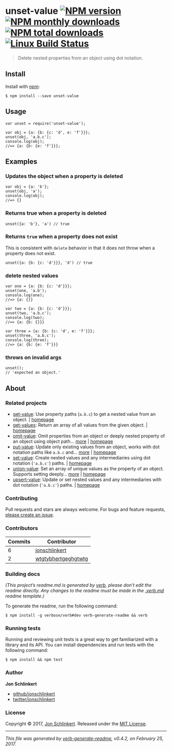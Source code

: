 unset-value [![NPM version](https://img.shields.io/npm/v/unset-value.svg?style=flat)](https://www.npmjs.com/package/unset-value) [![NPM monthly downloads](https://img.shields.io/npm/dm/unset-value.svg?style=flat)](https://npmjs.org/package/unset-value) [![NPM total downloads](https://img.shields.io/npm/dt/unset-value.svg?style=flat)](https://npmjs.org/package/unset-value) [![Linux Build Status](https://img.shields.io/travis/jonschlinkert/unset-value.svg?style=flat&label=Travis)](https://travis-ci.org/jonschlinkert/unset-value)
====================================================================================================================================================================================================================================================================================================================================================================================================================================================================================================================================================

> Delete nested properties from an object using dot notation.

Install
-------

Install with [npm](https://www.npmjs.com/):

    $ npm install --save unset-value

Usage
-----

    var unset = require('unset-value');

    var obj = {a: {b: {c: 'd', e: 'f'}}};
    unset(obj, 'a.b.c');
    console.log(obj);
    //=> {a: {b: {e: 'f'}}};

Examples
--------

### Updates the object when a property is deleted

    var obj = {a: 'b'};
    unset(obj, 'a');
    console.log(obj);
    //=> {}

### Returns true when a property is deleted

    unset({a: 'b'}, 'a') // true

### Returns `true` when a property does not exist

This is consistent with `delete` behavior in that it does not throw when a property does not exist.

    unset({a: {b: {c: 'd'}}}, 'd') // true

### delete nested values

    var one = {a: {b: {c: 'd'}}};
    unset(one, 'a.b');
    console.log(one);
    //=> {a: {}}

    var two = {a: {b: {c: 'd'}}};
    unset(two, 'a.b.c');
    console.log(two);
    //=> {a: {b: {}}}

    var three = {a: {b: {c: 'd', e: 'f'}}};
    unset(three, 'a.b.c');
    console.log(three);
    //=> {a: {b: {e: 'f'}}}

### throws on invalid args

    unset();
    // 'expected an object.'

About
-----

### Related projects

-   [get-value](https://www.npmjs.com/package/get-value): Use property paths (`a.b.c`) to get a nested value from an object. | [homepage](https://github.com/jonschlinkert/get-value "Use property paths (`a.b.c`) to get a nested value from an object.")
-   [get-values](https://www.npmjs.com/package/get-values): Return an array of all values from the given object. | [homepage](https://github.com/jonschlinkert/get-values "Return an array of all values from the given object.")
-   [omit-value](https://www.npmjs.com/package/omit-value): Omit properties from an object or deeply nested property of an object using object path… [more](https://github.com/jonschlinkert/omit-value) | [homepage](https://github.com/jonschlinkert/omit-value "Omit properties from an object or deeply nested property of an object using object path notation.")
-   [put-value](https://www.npmjs.com/package/put-value): Update only existing values from an object, works with dot notation paths like `a.b.c` and… [more](https://github.com/tunnckocore/put-value#readme) | [homepage](https://github.com/tunnckocore/put-value#readme "Update only existing values from an object, works with dot notation paths like `a.b.c` and support deep nesting.")
-   [set-value](https://www.npmjs.com/package/set-value): Create nested values and any intermediaries using dot notation (`'a.b.c'`) paths. | [homepage](https://github.com/jonschlinkert/set-value "Create nested values and any intermediaries using dot notation (`'a.b.c'`) paths.")
-   [union-value](https://www.npmjs.com/package/union-value): Set an array of unique values as the property of an object. Supports setting deeply… [more](https://github.com/jonschlinkert/union-value) | [homepage](https://github.com/jonschlinkert/union-value "Set an array of unique values as the property of an object. Supports setting deeply nested properties using using object-paths/dot notation.")
-   [upsert-value](https://www.npmjs.com/package/upsert-value): Update or set nested values and any intermediaries with dot notation (`'a.b.c'`) paths. | [homepage](https://github.com/doowb/upsert-value "Update or set nested values and any intermediaries with dot notation (`'a.b.c'`) paths.")

### Contributing

Pull requests and stars are always welcome. For bugs and feature requests, [please create an issue](../../issues/new).

### Contributors

<table><thead><tr class="header"><th><strong>Commits</strong></th><th><strong>Contributor</strong></th></tr></thead><tbody><tr class="odd"><td>6</td><td><a href="https://github.com/jonschlinkert">jonschlinkert</a></td></tr><tr class="even"><td>2</td><td><a href="https://github.com/wtgtybhertgeghgtwtg">wtgtybhertgeghgtwtg</a></td></tr></tbody></table>

### Building docs

*(This project’s readme.md is generated by [verb](https://github.com/verbose/verb-generate-readme), please don’t edit the readme directly. Any changes to the readme must be made in the [.verb.md](.verb.md) readme template.)*

To generate the readme, run the following command:

    $ npm install -g verbose/verb#dev verb-generate-readme && verb

### Running tests

Running and reviewing unit tests is a great way to get familiarized with a library and its API. You can install dependencies and run tests with the following command:

    $ npm install && npm test

### Author

**Jon Schlinkert**

-   [github/jonschlinkert](https://github.com/jonschlinkert)
-   [twitter/jonschlinkert](https://twitter.com/jonschlinkert)

### License

Copyright © 2017, [Jon Schlinkert](https://github.com/jonschlinkert). Released under the [MIT License](LICENSE).

------------------------------------------------------------------------

*This file was generated by [verb-generate-readme](https://github.com/verbose/verb-generate-readme), v0.4.2, on February 25, 2017.*
